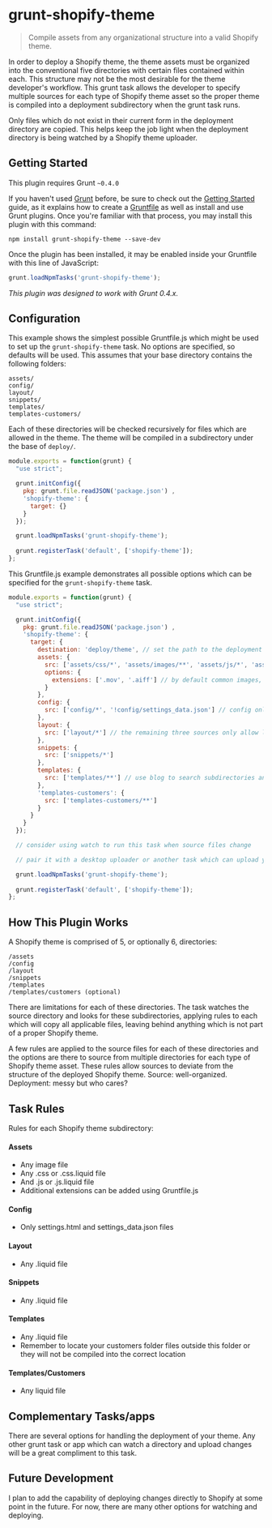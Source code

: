 # grunt-shopify-theme

> Compile assets from any organizational structure into a valid Shopify theme.

In order to deploy a Shopify theme, the theme assets must be organized into the conventional five directories with certain files contained within each. This structure may not be the most desirable for the theme developer's workflow. This grunt task allows the developer to specify multiple sources for each type of Shopify theme asset so the proper theme is compiled into a deployment subdirectory when the grunt task runs.

Only files which do not exist in their current form in the deployment directory are copied. This helps keep the job light when the deployment directory is being watched by a Shopify theme uploader.

## Getting Started
This plugin requires Grunt `~0.4.0`

If you haven't used [Grunt](http://gruntjs.com/) before, be sure to check out the [Getting Started](http://gruntjs.com/getting-started) guide, as it explains how to create a [Gruntfile](http://gruntjs.com/sample-gruntfile) as well as install and use Grunt plugins. Once you're familiar with that process, you may install this plugin with this command:

```shell
npm install grunt-shopify-theme --save-dev
```

Once the plugin has been installed, it may be enabled inside your Gruntfile with this line of JavaScript:

```js
grunt.loadNpmTasks('grunt-shopify-theme');
```

*This plugin was designed to work with Grunt 0.4.x.*

## Configuration
This example shows the simplest possible Gruntfile.js which might be used to set up the `grunt-shopify-theme` task. No options are specified, so defaults will be used. This assumes that your base directory contains the following folders:

```
assets/
config/
layout/
snippets/
templates/
templates-customers/
```

Each of these directories will be checked recursively for files which are allowed in the theme. The theme will be compiled in a subdirectory under the base of `deploy/`.

```javascript
module.exports = function(grunt) {
  "use strict";

  grunt.initConfig({
    pkg: grunt.file.readJSON('package.json') ,
    'shopify-theme': {
      target: {}
    }
  });

  grunt.loadNpmTasks('grunt-shopify-theme');
  
  grunt.registerTask('default', ['shopify-theme']);
};
```

This Gruntfile.js example demonstrates all possible options which can be specified for the `grunt-shopify-theme` task.

```javascript
module.exports = function(grunt) {
  "use strict";

  grunt.initConfig({
    pkg: grunt.file.readJSON('package.json') ,
    'shopify-theme': {
      target: {
        destination: 'deploy/theme', // set the path to the deployment directory, by default this is deploy/
        assets: {
          src: ['assets/css/*', 'assets/images/**', 'assets/js/*', 'assets/fonts/*'], // src assets from as many directories as you like, use blob (**) for recursive searching
          options: {
            extensions: ['.mov', '.aiff'] // by default common images, css, js or liquid files are allowed in the assets folder, you can allow additional extensions here
          }
        },
        config: {
          src: ['config/*', '!config/settings_data.json'] // config only allows settings.html and settings_data.json, if you render your settings.html with Jade or Haml, no worries about the other files ... this example also demonstrates the method that should be used for ignoring a file which may be present in the precompiled theme, remember that this file will be pruned if it is present in the destination folder
        },
        layout: {
          src: ['layout/*'] // the remaining three sources only allow liquid files
        },
        snippets: {
          src: ['snippets/*']
        },
        templates: {
          src: ['templates/**'] // use blog to search subdirectories and your directory structure can be as fancy as you wish
        },
        'templates-customers': {
          src: ['templates-customers/**']
        }
      }
    }
  });

  // consider using watch to run this task when source files change

  // pair it with a desktop uploader or another task which can upload your files directly to shopify, just watch the deployment folder for changes

  grunt.loadNpmTasks('grunt-shopify-theme');
  
  grunt.registerTask('default', ['shopify-theme']);
};
```

## How This Plugin Works
A Shopify theme is comprised of 5, or optionally 6, directories:

```
/assets
/config
/layout
/snippets
/templates
/templates/customers (optional)
```

There are limitations for each of these directories. The task watches the source directory and looks for these subdirectories, applying rules to each which will copy all applicable files, leaving behind anything which is not part of a proper Shopify theme.

A few rules are applied to the source files for each of these directories and the options are there to source from multiple directories for each type of Shopify theme asset. These rules allow sources to deviate from the structure of the deployed Shopify theme. Source: well-organized. Deployment: messy but who cares?

## Task Rules
Rules for each Shopify theme subdirectory:

#### Assets
+ Any image file
+ Any .css or .css.liquid file
+ And .js or .js.liquid file
+ Additional extensions can be added using Gruntfile.js

#### Config
+ Only settings.html and settings_data.json files

#### Layout
+ Any .liquid file

#### Snippets
+ Any .liquid file

#### Templates
+ Any .liquid file
+ Remember to locate your customers folder files outside this folder or they will not be compiled into the correct location

#### Templates/Customers
+ Any liquid file

## Complementary Tasks/apps
There are several options for handling the deployment of your theme. Any other grunt task or app which can watch a directory and upload changes will be a great compliment to this task.

## Future Development
I plan to add the capability of deploying changes directly to Shopify at some point in the future. For now, there are many other options for watching and deploying.
